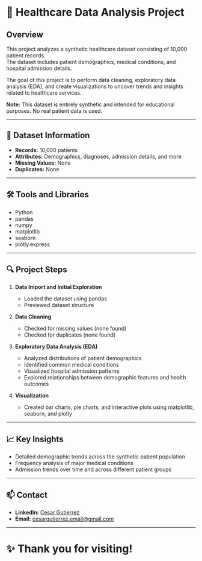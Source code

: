 # 🏥 Healthcare Data Analysis Project

## Overview

This project analyzes a synthetic healthcare dataset consisting of 10,000 patient records.  
The dataset includes patient demographics, medical conditions, and hospital admission details.

The goal of this project is to perform data cleaning, exploratory data analysis (EDA), and create visualizations to uncover trends and insights related to healthcare services.

**Note:** This dataset is entirely synthetic and intended for educational purposes. No real patient data is used.

---

## 📂 Dataset Information

- **Records:** 10,000 patients
- **Attributes:** Demographics, diagnoses, admission details, and more
- **Missing Values:** None
- **Duplicates:** None

---

## 🛠️ Tools and Libraries

- Python
- pandas
- numpy
- matplotlib
- seaborn
- plotly.express

---

## 🔍 Project Steps

1. **Data Import and Initial Exploration**
    - Loaded the dataset using pandas
    - Previewed dataset structure

2. **Data Cleaning**
    - Checked for missing values (none found)
    - Checked for duplicates (none found)

3. **Exploratory Data Analysis (EDA)**
    - Analyzed distributions of patient demographics
    - Identified common medical conditions
    - Visualized hospital admission patterns
    - Explored relationships between demographic features and health outcomes

4. **Visualization**
    - Created bar charts, pie charts, and interactive plots using matplotlib, seaborn, and plotly

---

## 📈 Key Insights

- Detailed demographic trends across the synthetic patient population
- Frequency analysis of major medical conditions
- Admission trends over time and across different patient groups

---

## 📫 Contact

- **LinkedIn:** [Cesar Gutierrez](https://www.linkedin.com/in/cesar-gutierrez-066421259/)
- **Email:** cesargutierrez.email@gmail.com

---

# ✨ Thank you for visiting!
